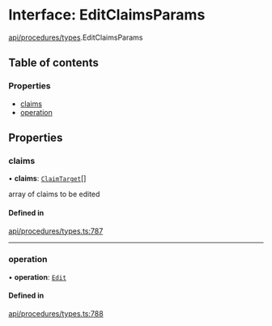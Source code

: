 # Interface: EditClaimsParams

[api/procedures/types](../wiki/api.procedures.types).EditClaimsParams

## Table of contents

### Properties

- [claims](../wiki/api.procedures.types.EditClaimsParams#claims)
- [operation](../wiki/api.procedures.types.EditClaimsParams#operation)

## Properties

### claims

• **claims**: [`ClaimTarget`](../wiki/api.entities.types.ClaimTarget)[]

array of claims to be edited

#### Defined in

[api/procedures/types.ts:787](https://github.com/PolymeshAssociation/polymesh-sdk/blob/88db4a91/src/api/procedures/types.ts#L787)

___

### operation

• **operation**: [`Edit`](../wiki/api.procedures.types.ClaimOperation#edit)

#### Defined in

[api/procedures/types.ts:788](https://github.com/PolymeshAssociation/polymesh-sdk/blob/88db4a91/src/api/procedures/types.ts#L788)
